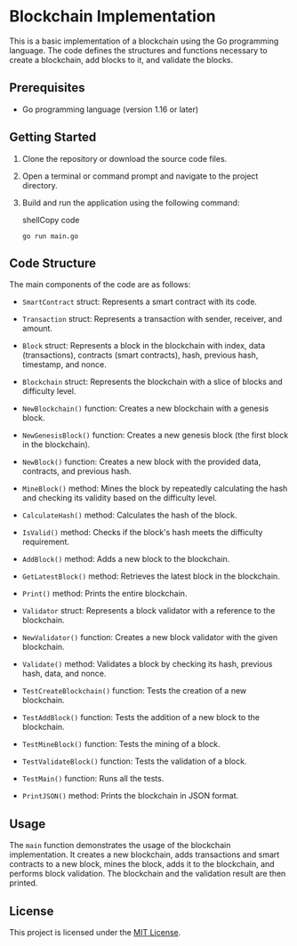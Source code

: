 ﻿# Blockchain Implementation

This is a basic implementation of a blockchain using the Go programming language. The code defines the structures and functions necessary to create a blockchain, add blocks to it, and validate the blocks.

## Prerequisites

-   Go programming language (version 1.16 or later)

## Getting Started

1.  Clone the repository or download the source code files.
    
2.  Open a terminal or command prompt and navigate to the project directory.
    
3.  Build and run the application using the following command:
    
    shellCopy code
    
    `go run main.go` 
    

## Code Structure

The main components of the code are as follows:

-   `SmartContract` struct: Represents a smart contract with its code.
    
-   `Transaction` struct: Represents a transaction with sender, receiver, and amount.
    
-   `Block` struct: Represents a block in the blockchain with index, data (transactions), contracts (smart contracts), hash, previous hash, timestamp, and nonce.
    
-   `Blockchain` struct: Represents the blockchain with a slice of blocks and difficulty level.
    
-   `NewBlockchain()` function: Creates a new blockchain with a genesis block.
    
-   `NewGenesisBlock()` function: Creates a new genesis block (the first block in the blockchain).
    
-   `NewBlock()` function: Creates a new block with the provided data, contracts, and previous hash.
    
-   `MineBlock()` method: Mines the block by repeatedly calculating the hash and checking its validity based on the difficulty level.
    
-   `CalculateHash()` method: Calculates the hash of the block.
    
-   `IsValid()` method: Checks if the block's hash meets the difficulty requirement.
    
-   `AddBlock()` method: Adds a new block to the blockchain.
    
-   `GetLatestBlock()` method: Retrieves the latest block in the blockchain.
    
-   `Print()` method: Prints the entire blockchain.
    
-   `Validator` struct: Represents a block validator with a reference to the blockchain.
    
-   `NewValidator()` function: Creates a new block validator with the given blockchain.
    
-   `Validate()` method: Validates a block by checking its hash, previous hash, data, and nonce.
    
-   `TestCreateBlockchain()` function: Tests the creation of a new blockchain.
    
-   `TestAddBlock()` function: Tests the addition of a new block to the blockchain.
    
-   `TestMineBlock()` function: Tests the mining of a block.
    
-   `TestValidateBlock()` function: Tests the validation of a block.
    
-   `TestMain()` function: Runs all the tests.
    
-   `PrintJSON()` method: Prints the blockchain in JSON format.
    

## Usage

The `main` function demonstrates the usage of the blockchain implementation. It creates a new blockchain, adds transactions and smart contracts to a new block, mines the block, adds it to the blockchain, and performs block validation. The blockchain and the validation result are then printed.

## License

This project is licensed under the [MIT License](https://chat.openai.com/LICENSE).


